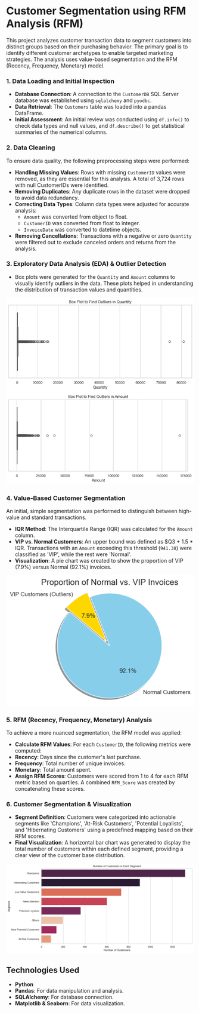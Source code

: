 # Customer Segmentation using RFM Analysis (RFM)

This project analyzes customer transaction data to segment customers into distinct groups based on their purchasing behavior. The primary goal is to identify different customer archetypes to enable targeted marketing strategies. The analysis uses value-based segmentation and the RFM (Recency, Frequency, Monetary) model.

### 1. Data Loading and Initial Inspection

- **Database Connection**: A connection to the `CustomerDB` SQL Server database was established using `sqlalchemy` and `pyodbc`.
- **Data Retrieval**: The `Customers` table was loaded into a pandas DataFrame.
- **Initial Assessment**: An initial review was conducted using `df.info()` to check data types and null values, and `df.describe()` to get statistical summaries of the numerical columns.

### 2. Data Cleaning

To ensure data quality, the following preprocessing steps were performed:

-  **Handling Missing Values**: Rows with missing `CustomerID` values were removed, as they are essential for this analysis.  A total of 3,724 rows with null CustomerIDs were identified.
-  **Removing Duplicates**: Any duplicate rows in the dataset were dropped to avoid data redundancy.
- **Correcting Data Types**: Column data types were adjusted for accurate analysis:
  -  `Amount` was converted from object to float.
  -  `CustomerID` was converted from float to integer.
  -  `InvoiceDate` was converted to datetime objects.
-  **Removing Cancellations**: Transactions with a negative or zero `Quantity` were filtered out to exclude canceled orders and returns from the analysis.

### 3. Exploratory Data Analysis (EDA) & Outlier Detection

-  Box plots were generated for the `Quantity` and `Amount` columns to visually identify outliers in the data. These plots helped in understanding the distribution of transaction values and quantities.

![Box Plot for Quantity](./Images/boxplot_quantity.png)
![Box Plot for Amount](./Images/boxplot_amount.png)

### 4. Value-Based Customer Segmentation

An initial, simple segmentation was performed to distinguish between high-value and standard transactions.

-  **IQR Method**: The Interquartile Range (IQR) was calculated for the `Amount` column.
-  **VIP vs. Normal Customers**: An upper bound was defined as $Q3 + 1.5 * IQR.  Transactions with an `Amount` exceeding this threshold (`941.38`) were classified as 'VIP', while the rest were 'Normal'.
-  **Visualization**: A pie chart was created to show the proportion of VIP (7.9%) versus Normal (92.1%) invoices.


![Proportion of Normal vs. VIP Invoices](./Images/pie_chart_vip.png)


### 5. RFM (Recency, Frequency, Monetary) Analysis

To achieve a more nuanced segmentation, the RFM model was applied:

-  **Calculate RFM Values**: For each `CustomerID`, the following metrics were computed:
  -  **Recency**: Days since the customer's last purchase.
  -  **Frequency**: Total number of unique invoices.
  -  **Monetary**: Total amount spent.
-  **Assign RFM Scores**: Customers were scored from 1 to 4 for each RFM metric based on quartiles.  A combined `RFM_Score` was created by concatenating these scores.

### 6. Customer Segmentation & Visualization

-  **Segment Definition**: Customers were categorized into actionable segments like 'Champions', 'At-Risk Customers', 'Potential Loyalists', and 'Hibernating Customers' using a predefined mapping based on their RFM scores.
-  **Final Visualization**: A horizontal bar chart was generated to display the total number of customers within each defined segment, providing a clear view of the customer base distribution.

![Number of Customers in Each Segment](./Images/bar_chart_segments.png)

## Technologies Used

- **Python**
-  **Pandas**: For data manipulation and analysis.
-  **SQLAlchemy**: For database connection.
-  **Matplotlib & Seaborn**: For data visualization.




